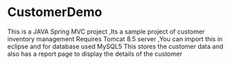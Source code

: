 # CustomerDemo
This is a JAVA Spring MVC project ,Its a sample project of customer inventory management 
Requires Tomcat 8.5 server ,You can import this in eclipse and for database used MySQL5 
This stores the customer data and also has a report page to display the details of the customer
